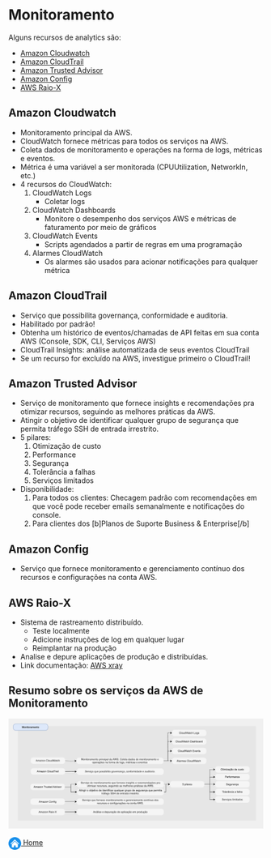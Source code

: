 # Monitoramento

Alguns recursos de analytics são:

* [Amazon Cloudwatch](#amazon-cloudwatch)
* [Amazon CloudTrail](#amazon-cloudtrail)
* [Amazon Trusted Advisor](#amazon-trusted-advisor)
* [Amazon Config](#amazon-config)
* [AWS Raio-X](#amazon-raiox)

## Amazon Cloudwatch

* Monitoramento principal da AWS.
* CloudWatch fornece métricas para todos os serviços na AWS.
* Coleta dados de monitoramento e operações na forma de logs, métricas e eventos.
* Métrica é uma variável a ser monitorada (CPUUtilization, NetworkIn, etc.)
* 4 recursos do CloudWatch:
    1. CloudWatch Logs
        - Coletar logs
    2. CloudWatch Dashboards
        - Monitore o desempenho dos serviços AWS e métricas de faturamento por meio de gráficos
    3. CloudWatch Events
        - Scripts agendados a partir de regras em uma programação
    4. Alarmes CloudWatch
        - Os alarmes são usados ​​para acionar notificações para qualquer métrica

## Amazon CloudTrail

* Serviço que possibilita governança, conformidade e auditoria.
* Habilitado por padrão!
* Obtenha um histórico de eventos/chamadas de API feitas em sua conta AWS (Console, SDK, CLI, Serviços AWS)
* CloudTrail Insights: análise automatizada de seus eventos CloudTrail
* Se um recurso for excluído na AWS, investigue primeiro o CloudTrail!


## Amazon Trusted Advisor

* Serviço de monitoramento que fornece insights e recomendações pra otimizar recursos, seguindo as melhores práticas da AWS.
* Atingir o objetivo de identificar qualquer grupo de segurança que permita tráfego SSH de entrada irrestrito.
* 5 pilares:
    1. Otimização de custo
    2. Performance
    3. Segurança
    4. Tolerância a falhas
    5. Serviços limitados
* Disponibilidade:
    1. Para todos os clientes: Checagem padrão com recomendações em que você pode receber emails semanalmente e notificações do console.
    2. Para clientes dos [b]Planos de Suporte Business & Enterprise[/b]

## Amazon Config

* Serviço que fornece monitoramento e gerenciamento contínuo dos recursos e configurações na conta AWS.

## AWS Raio-X

* Sistema de rastreamento distribuído.
    - Teste localmente
    - Adicione instruções de log em qualquer lugar
    - Reimplantar na produção
* Analise e depure aplicações de produção e distribuídas.
* Link documentação: [AWS xray](https://aws.amazon.com/pt/xray/)

## Resumo sobre os serviços da AWS de Monitoramento

![Monitoramento](../images/10_fig_monitoramento.png)

[<img align="center" src="../images/botao-home.png" height="25" width="25"/> Home](../README.md)